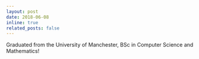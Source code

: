 ```yaml
---
layout: post
date: 2018-06-08
inline: true
related_posts: false
---
```


Graduated from the University of Manchester, BSc in Computer Science and Mathematics!
